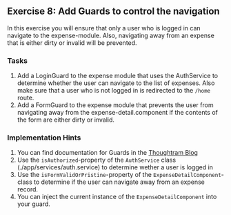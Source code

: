 ## Exercise 8: Add Guards to control the navigation ##

In this exercise you will ensure that only a user who is logged in can navigate to the expense-module. Also, navigating away from an expense that is either dirty or invalid will be prevented.

### Tasks ###
 
1. Add a LoginGuard to the expense module that uses the AuthService to determine whether the user can navigate to the list of expenses. Also make sure that a user who is not logged in is redirected to the `/home` route. 
1. Add a FormGuard to the expense module that prevents the user from navigating away from the expense-detail.component if the contents of the form are either dirty or invalid.

### Implementation Hints ###

1. You can find documentation for Guards in the [Thoughtram Blog](https://blog.thoughtram.io/angular/2016/07/18/guards-in-angular-2.html)
1. Use the `isAuthorized`-property of the `AuthService` class (./app/services/auth.service) to determine wether a user is logged in
1. Use the `isFormValidOrPristine`-property of the `ExpenseDetailComponent`-class to determine if the user can navigate away from an expense record.
1. You can inject the current instance of the `ExpenseDetailComponent` into your guard.